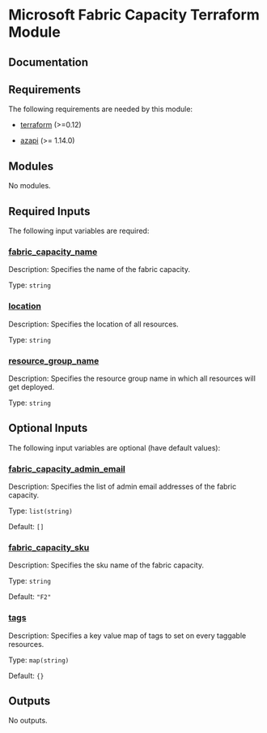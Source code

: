 <!-- BEGIN_TF_DOCS -->
# Microsoft Fabric Capacity Terraform Module

## Documentation
<!-- markdownlint-disable MD033 -->

## Requirements

The following requirements are needed by this module:

- <a name="requirement_terraform"></a> [terraform](#requirement\_terraform) (>=0.12)

- <a name="requirement_azapi"></a> [azapi](#requirement\_azapi) (>= 1.14.0)

## Modules

No modules.

<!-- markdownlint-disable MD013 -->
<!-- markdownlint-disable MD034 -->
## Required Inputs

The following input variables are required:

### <a name="input_fabric_capacity_name"></a> [fabric\_capacity\_name](#input\_fabric\_capacity\_name)

Description: Specifies the name of the fabric capacity.

Type: `string`

### <a name="input_location"></a> [location](#input\_location)

Description: Specifies the location of all resources.

Type: `string`

### <a name="input_resource_group_name"></a> [resource\_group\_name](#input\_resource\_group\_name)

Description: Specifies the resource group name in which all resources will get deployed.

Type: `string`

## Optional Inputs

The following input variables are optional (have default values):

### <a name="input_fabric_capacity_admin_email"></a> [fabric\_capacity\_admin\_email](#input\_fabric\_capacity\_admin\_email)

Description: Specifies the list of admin email addresses of the fabric capacity.

Type: `list(string)`

Default: `[]`

### <a name="input_fabric_capacity_sku"></a> [fabric\_capacity\_sku](#input\_fabric\_capacity\_sku)

Description: Specifies the sku name of the fabric capacity.

Type: `string`

Default: `"F2"`

### <a name="input_tags"></a> [tags](#input\_tags)

Description: Specifies a key value map of tags to set on every taggable resources.

Type: `map(string)`

Default: `{}`

## Outputs

No outputs.

<!-- markdownlint-enable -->

<!-- END_TF_DOCS -->